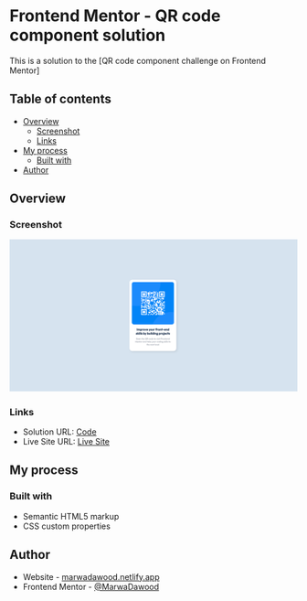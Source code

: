 # Frontend Mentor - QR code component solution

This is a solution to the [QR code component challenge on Frontend Mentor]

## Table of contents

- [Overview](#overview)
  - [Screenshot](#screenshot)
  - [Links](#links)
- [My process](#my-process)
  - [Built with](#built-with)
- [Author](#author)


## Overview

### Screenshot

![](./images/screenshot.png)


### Links

- Solution URL: [Code](https://github.com/MarwaDawood/FrontendMentor_QRcode)
- Live Site URL: [Live Site](https://frontendmentor-challengeqrcode.netlify.app/)

## My process

### Built with

- Semantic HTML5 markup
- CSS custom properties


## Author

- Website - [marwadawood.netlify.app](https://marwadawood.netlify.app/)
- Frontend Mentor - [@MarwaDawood](https://www.frontendmentor.io/profile/MarwaDawood)

